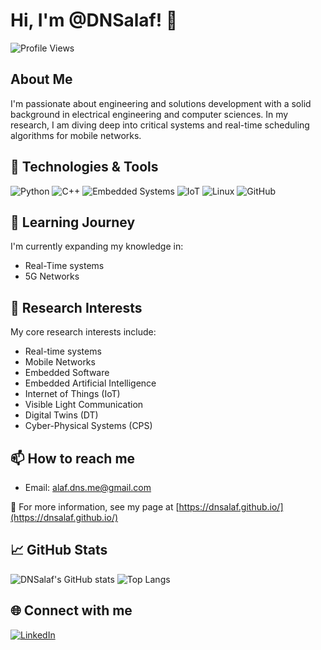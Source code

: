 # Hi, I'm @DNSalaf! 👋

![Profile Views](https://komarev.com/ghpvc/?username=DNSalaf&color=blue)

## About Me
I'm passionate about engineering and solutions development with a solid background in electrical engineering and computer sciences. 
In my research, I am diving deep into critical systems and real-time scheduling algorithms for mobile networks.

## 🔧 Technologies & Tools
![Python](https://img.shields.io/badge/-Python-black?style=flat-square&logo=python)
![C++](https://img.shields.io/badge/-C++-black?style=flat-square&logo=c%2B%2B)
![Embedded Systems](https://img.shields.io/badge/-Embedded_Systems-black?style=flat-square&logo=raspberry-pi)
![IoT](https://img.shields.io/badge/-IoT-black?style=flat-square&logo=internet-of-things)
![Linux](https://img.shields.io/badge/-Linux-black?style=flat-square&logo=linux)
![GitHub](https://img.shields.io/badge/-GitHub-black?style=flat-square&logo=github)

## 🌱 Learning Journey
I'm currently expanding my knowledge in:
- Real-Time systems
- 5G Networks

## 🔎 Research Interests
My core research interests include:

- Real-time systems
- Mobile Networks
- Embedded Software
- Embedded Artificial Intelligence
- Internet of Things (IoT)
- Visible Light Communication
- Digital Twins (DT)
- Cyber-Physical Systems (CPS)

## 📫 How to reach me
- Email: [alaf.dns.me@gmail.com](mailto:alaf.dns.me@gmail.com)

🧐 For more information, see my page at [https://dnsalaf.github.io/](https://dnsalaf.github.io/)

## 📈 GitHub Stats
![DNSalaf's GitHub stats](https://github-readme-stats.vercel.app/api?username=DNSalaf&show_icons=true)
![Top Langs](https://github-readme-stats.vercel.app/api/top-langs/?username=DNSalaf&layout=compact)

## 🌐 Connect with me
[![LinkedIn](https://img.shields.io/badge/LinkedIn-blue?style=flat&logo=linkedin)](https://linkedin.com/in/dnsalaf)
